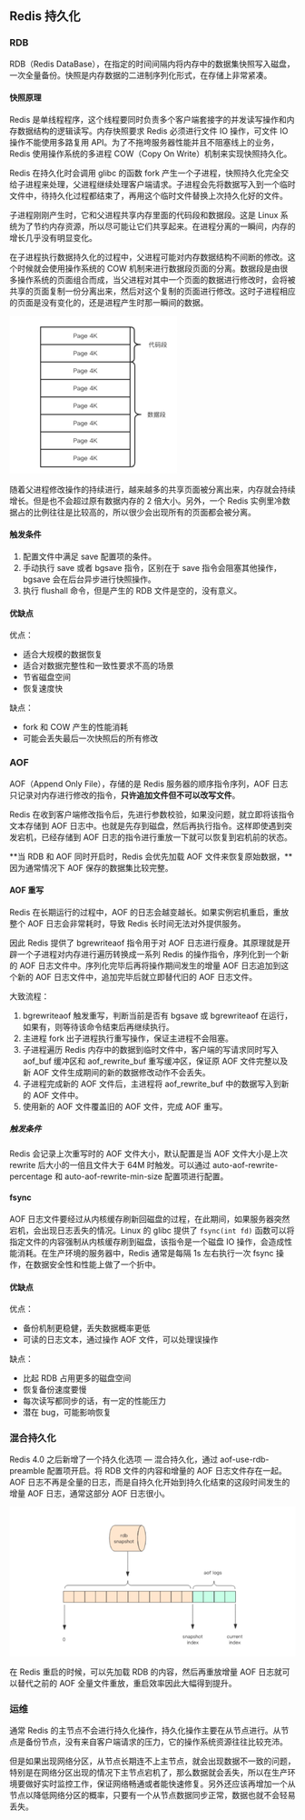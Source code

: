## Redis 持久化

### RDB

RDB（Redis DataBase），在指定的时间间隔内将内存中的数据集快照写入磁盘，一次全量备份。快照是内存数据的二进制序列化形式，在存储上非常紧凑。



#### 快照原理

Redis 是单线程程序，这个线程要同时负责多个客户端套接字的并发读写操作和内存数据结构的逻辑读写。内存快照要求 Redis 必须进行文件 IO 操作，可文件 IO 操作不能使用多路复用 API。为了不拖垮服务器性能并且不阻塞线上的业务，Redis 使用操作系统的多进程  COW（Copy On Write）机制来实现快照持久化。

Redis 在持久化时会调用 glibc 的函数 fork 产生一个子进程，快照持久化完全交给子进程来处理，父进程继续处理客户端请求。子进程会先将数据写入到一个临时文件中，待持久化过程都结束了，再用这个临时文件替换上次持久化好的文件。

子进程刚刚产生时，它和父进程共享内存里面的代码段和数据段。这是 Linux 系统为了节约内存资源，所以尽可能让它们共享起来。在进程分离的一瞬间，内存的增长几乎没有明显变化。

在子进程执行数据持久化的过程中，父进程可能对内存数据结构不间断的修改。这个时候就会使用操作系统的 COW 机制来进行数据段页面的分离。数据段是由很多操作系统的页面组合而成，当父进程对其中一个页面的数据进行修改时，会将被共享的页面复制一份分离出来，然后对这个复制的页面进行修改。这时子进程相应的页面是没有变化的，还是进程产生时那一瞬间的数据。

![Redis 数据页](../images/20220523120746001.png)

随着父进程修改操作的持续进行，越来越多的共享页面被分离出来，内存就会持续增长。但是也不会超过原有数据内存的 2 倍大小。另外，一个 Redis 实例里冷数据占的比例往往是比较高的，所以很少会出现所有的页面都会被分离。



#### 触发条件

1. 配置文件中满足 save 配置项的条件。
2. 手动执行 save 或者 bgsave 指令，区别在于 save 指令会阻塞其他操作，bgsave 会在后台异步进行快照操作。
3. 执行 flushall 命令，但是产生的 RDB 文件是空的，没有意义。



#### 优缺点

优点：

- 适合大规模的数据恢复
- 适合对数据完整性和一致性要求不高的场景
- 节省磁盘空间
- 恢复速度快

缺点：

- fork 和 COW 产生的性能消耗
- 可能会丢失最后一次快照后的所有修改



### AOF

AOF（Append Only File），存储的是 Redis 服务器的顺序指令序列，AOF 日志只记录对内存进行修改的指令，**只许追加文件但不可以改写文件**。

Redis 在收到客户端修改指令后，先进行参数校验，如果没问题，就立即将该指令文本存储到 AOF 日志中。也就是先存到磁盘，然后再执行指令。这样即使遇到突发宕机，已经存储到 AOF 日志的指令进行重放一下就可以恢复到宕机前的状态。

**当 RDB 和 AOF 同时开启时，Redis 会优先加载 AOF 文件来恢复原始数据，**因为通常情况下 AOF 保存的数据集比较完整。



#### AOF 重写

Redis 在长期运行的过程中，AOF 的日志会越变越长。如果实例宕机重启，重放整个 AOF 日志会非常耗时，导致 Redis 长时间无法对外提供服务。

因此 Redis 提供了 bgrewriteaof 指令用于对 AOF 日志进行瘦身。其原理就是开辟一个子进程对内存进行遍历转换成一系列 Redis 的操作指令，序列化到一个新的 AOF 日志文件中。序列化完毕后再将操作期间发生的增量 AOF 日志追加到这个新的 AOF 日志文件中，追加完毕后就立即替代旧的 AOF 日志文件。

大致流程：

1. bgrewriteaof 触发重写，判断当前是否有 bgsave 或 bgrewriteaof 在运行，如果有，则等待该命令结束后再继续执行。
2. 主进程 fork 出子进程执行重写操作，保证主进程不会阻塞。
3. 子进程遍历 Redis 内存中的数据到临时文件中，客户端的写请求同时写入 aof_buf 缓冲区和 aof_rewrite_buf 重写缓冲区，保证原 AOF 文件完整以及新 AOF 文件生成期间的新的数据修改动作不会丢失。
4. 子进程完成新的 AOF 文件后，主进程将 aof_rewrite_buf 中的数据写入到新的 AOF 文件中。
5. 使用新的 AOF 文件覆盖旧的 AOF 文件，完成 AOF 重写。



##### 触发条件

Redis 会记录上次重写时的 AOF 文件大小，默认配置是当 AOF 文件大小是上次 rewrite 后大小的一倍且文件大于 64M 时触发。可以通过 auto-aof-rewrite-percentage 和 auto-aof-rewrite-min-size 配置项进行配置。



#### fsync

AOF 日志文件要经过从内核缓存刷新回磁盘的过程，在此期间，如果服务器突然宕机，会出现日志丢失的情况。Linux 的 glibc 提供了 `fsync(int fd)` 函数可以将指定文件的内容强制从内核缓存刷到磁盘，该指令是一个磁盘 IO 操作，会造成性能消耗。在生产环境的服务器中，Redis 通常是每隔 1s 左右执行一次 fsync 操作，在数据安全性和性能上做了一个折中。



#### 优缺点

优点：

- 备份机制更稳健，丢失数据概率更低
- 可读的日志文本，通过操作 AOF 文件，可以处理误操作

缺点：

- 比起 RDB 占用更多的磁盘空间
- 恢复备份速度要慢
- 每次读写都同步的话，有一定的性能压力
- 潜在 bug，可能影响恢复



### 混合持久化

Redis 4.0 之后新增了一个持久化选项 — 混合持久化，通过 aof-use-rdb-preamble 配置项开启。将 RDB 文件的内容和增量的 AOF 日志文件存在一起。AOF 日志不再是全量的日志，而是自持久化开始到持久化结束的这段时间发生的增量 AOF 日志，通常这部分 AOF 日志很小。

![混合持久化](../images/20220523174615002.png)

在 Redis 重启的时候，可以先加载 RDB 的内容，然后再重放增量 AOF 日志就可以替代之前的 AOF 全量文件重放，重启效率因此大幅得到提升。



### 运维

通常 Redis 的主节点不会进行持久化操作，持久化操作主要在从节点进行。从节点是备份节点，没有来自客户端请求的压力，它的操作系统资源往往比较充沛。

但是如果出现网络分区，从节点长期连不上主节点，就会出现数据不一致的问题，特别是在网络分区出现的情况下主节点宕机了，那么数据就会丢失，所以在生产环境要做好实时监控工作，保证网络畅通或者能快速修复。另外还应该再增加一个从节点以降低网络分区的概率，只要有一个从节点数据同步正常，数据也就不会轻易丢失。
